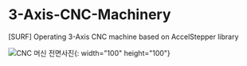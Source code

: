 # 3-Axis-CNC-Machinery
[SURF] Operating 3-Axis CNC machine based on AccelStepper library

![CNC 머신 전면사진](https://github.com/gunwoo0623/3-Axis-CNC-Machinery/assets/52570227/645fa68f-ef6f-44a1-ace3-e923a24bd926){: width="100" height="100"}
